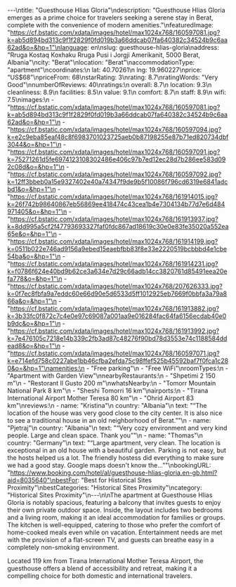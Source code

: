 ---\ntitle: "Guesthouse Hlias Gloria"\ndescription: "Guesthouse Hlias Gloria emerges as a prime choice for travelers seeking a serene stay in Berat, complete with the convenience of modern amenities."\nfeaturedImage: "https://cf.bstatic.com/xdata/images/hotel/max1024x768/160597081.jpg?k=ab5d894bd313c9f1f2829f0fd019b3a66ddcab07fa640382c34524b9c6aa62ad&o=&hp=1"\nlanguage: en\nslug: guesthouse-hlias-gloria\naddress: "Rruga Kostaq Koxhaku Rruga Pusi i Jorgji Amerikanit, 5000 Berat, Albania"\ncity: "Berat"\nlocation: "Berat"\naccommodationType: "apartment"\ncoordinates:\n  lat: 40.70261\n  lng: 19.960227\nprice: "US$68"\npriceFrom: 68\nstarRating: 3\nrating: 8.7\nratingWords: "Very Good"\nnumberOfReviews: 40\nratings:\n  overall: 8.7\n  location: 9.3\n  cleanliness: 8.9\n  facilities: 8.5\n  value: 9.1\n  comfort: 8.7\n  staff: 8.9\n  wifi: 7.5\nimages:\n  - "https://cf.bstatic.com/xdata/images/hotel/max1024x768/160597081.jpg?k=ab5d894bd313c9f1f2829f0fd019b3a66ddcab07fa640382c34524b9c6aa62ad&o=&hp=1"\n  - "https://cf.bstatic.com/xdata/images/hotel/max1024x768/160597094.jpg?k=e2c9eba85eaf48c8f6983701023725aeb0b87198255e87b71ed820734dbf3044&o=&hp=1"\n  - "https://cf.bstatic.com/xdata/images/hotel/max1024x768/160597091.jpg?k=75271261d5fe6974123108302486e406c97b7ed12ec28d7b286ee583d092c08d&o=&hp=1"\n  - "https://cf.bstatic.com/xdata/images/hotel/max1024x768/160597092.jpg?k=12ff3bbeb0a15e9327402e40a74347f9de9b5f10086f796cd6319e6841adcbd1&o=&hp=1"\n  - "https://cf.bstatic.com/xdata/images/hotel/max1024x768/161914015.jpg?k=26f742b98640867eb56869ee418474c43cea1b4e7304134b77d7e6d484971405&o=&hp=1"\n  - "https://cf.bstatic.com/xdata/images/hotel/max1024x768/161913937.jpg?k=8dd995a5cf2f47793693327faf0fdc867ad18619c30e0e83fe35020a552ea65e&o=&hp=1"\n  - "https://cf.bstatic.com/xdata/images/hotel/max1024x768/161914199.jpg?k=0511b022e746ad9156a9ebed15eaebfbb83f8e33e2220519bcbbbd4e1cbe54ba&o=&hp=1"\n  - "https://cf.bstatic.com/xdata/images/hotel/max1024x768/161914231.jpg?k=f0786f624e40bd9b62ce3a634e7d29c66adb14cc3820761d85491eea20efa778&o=&hp=1"\n  - "https://cf.bstatic.com/xdata/images/hotel/max1024x768/207626333.jpg?k=0f7ec8fbfa9a7eddc60e66d90e5d6533d5ff1012925eb7669f0bbfa3a79a866a&o=&hp=1"\n  - "https://cf.bstatic.com/xdata/images/hotel/max1024x768/161913882.jpg?k=3b33fc0f872c7c4e0e97c69087a001aa9e016284fac64fa6156ecdab40e0b9dc&o=&hp=1"\n  - "https://cf.bstatic.com/xdata/images/hotel/max1024x768/161913992.jpg?k=7e476105c7218e14b339c2fb3ad87c48276f90bd78d3553e74c1188584ddead8&o=&hp=1"\n  - "https://cf.bstatic.com/xdata/images/hotel/max1024x768/160597071.jpg?k=e714efd758c0227abe1bb46cfba2efda75c98ffef525b45592baf7f0fca1c280&o=&hp=1"\namenities:\n  - "Free parking"\n  - "Free WiFi"\nroomTypes:\n  - "Apartment with Garden View"\nnearbyRestaurants:\n  - "Shpetimi 2 150 m"\n  - "Restorant Il Gusto 200 m"\nwhatsNearby:\n  - "Tomorr Mountain National Park 8 km"\n  - "Sheshi Tomorri 16 km"\nairports:\n  - "Tirana International Airport Mother Teresa 80 km"\n  - "Ohrid Airport 83 km"\nreviews:\n  - name: "Kristina"\n    country: "Albania"\n    text: "“The location of the house was very good close to the city center. It is also nice to see a traditional house in an old neighborhood of Berat.”"\n  - name: "Pjetraj"\n    country: "Albania"\n    text: "“Very cozy environment and very kind people. Large and clean space. Thank you”"\n  - name: "Thomas"\n    country: "Germany"\n    text: "“Large apartment, very clean. The location is exceptional in an old house with a beautiful garden. Parking is not easy, but the hosts helped us a lot.
The friendly hostess did everything to make sure we had a good stay.
Google maps doesn't know the...”"\nbookingURL: "https://www.booking.com/hotel/al/guesthouse-hlias-gloria.en-gb.html?aid=8035640"\nbestFor: "Best for Historical Sites Proximity"\nbestCategories: "Historical Sites Proximity"\ncategory: "Historical Sites Proximity"\n---\n\nThe apartment at Guesthouse Hlias Gloria is notably spacious, featuring a balcony that invites guests to enjoy their own private outdoor space. Inside, the layout includes two bedrooms and a living room, making it an ideal accommodation for families or groups. The kitchen is well-equipped, catering to those who prefer the comfort of home-cooked meals even while on vacation. Entertainment needs are met with the provision of a flat-screen TV, and guests can breathe easy in a completely non-smoking environment.

Located 119 km from Tirana International Mother Teresa Airport, the guesthouse offers a blend of accessibility and retreat, making it a compelling choice for both domestic and international travelers.